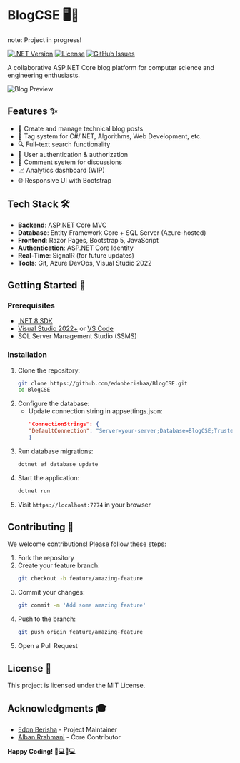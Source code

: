 # BlogCSE 🖥️📝
note: Project in progress!

[![.NET Version](https://img.shields.io/badge/.NET-8.0-blue)](https://dotnet.microsoft.com/)
[![License](https://img.shields.io/badge/License-MIT-green)](https://opensource.org/licenses/MIT)
[![GitHub Issues](https://img.shields.io/github/issues/edonberishaa/BlogCSE)](https://github.com/edonberishaa/BlogCSE/issues)

A collaborative ASP.NET Core blog platform for computer science and engineering enthusiasts.

![Blog Preview](https://via.placeholder.com/800x400.png?text=BlogCSE+Preview) <!-- Add real screenshot later -->

## Features ✨
- 📝 Create and manage technical blog posts
- 🔖 Tag system for C#/.NET, Algorithms, Web Development, etc.
- 🔍 Full-text search functionality
- 👥 User authentication & authorization
- 💬 Comment system for discussions
- 📈 Analytics dashboard (WIP)
- 🌐 Responsive UI with Bootstrap

## Tech Stack 🛠️
- **Backend**: ASP.NET Core MVC
- **Database**: Entity Framework Core + SQL Server (Azure-hosted)
- **Frontend**: Razor Pages, Bootstrap 5, JavaScript
- **Authentication**: ASP.NET Core Identity
- **Real-Time**: SignalR (for future updates)
- **Tools**: Git, Azure DevOps, Visual Studio 2022

## Getting Started 🚀

### Prerequisites
- [.NET 8 SDK](https://dotnet.microsoft.com/download)
- [Visual Studio 2022+](https://visualstudio.microsoft.com/) or [VS Code](https://code.visualstudio.com/)
- SQL Server Management Studio (SSMS)

### Installation
1. Clone the repository:
   ```bash
   git clone https://github.com/edonberishaa/BlogCSE.git
   cd BlogCSE
   
2. Configure the database:
   - Update connection string in appsettings.json:
     ```json
     "ConnectionStrings": {
     "DefaultConnection": "Server=your-server;Database=BlogCSE;Trusted_Connection=True;"
     }
3. Run database migrations:
   ```bash
   dotnet ef database update
4. Start the application:
   ```bash
   dotnet run
5. Visit `https://localhost:7274` in your browser
## Contributing  🤝
We welcome contributions! Please follow these steps:
1. Fork the repository
2. Create your feature branch:
   ```bash
   git checkout -b feature/amazing-feature
3. Commit your changes:
   ```bash
   git commit -m 'Add some amazing feature'
4. Push to the branch:
   ```bash
   git push origin feature/amazing-feature
5. Open a Pull Request
## License 📄
This project is licensed under the MIT License.
## Acknowledgments 🎓
- [Edon Berisha](https://github.com/edonberishaa/) - Project Maintainer
- [Alban Rrahmani](https://github.com/albanrr9) - Core Contributor

**Happy Coding! 👨💻👩💻**
